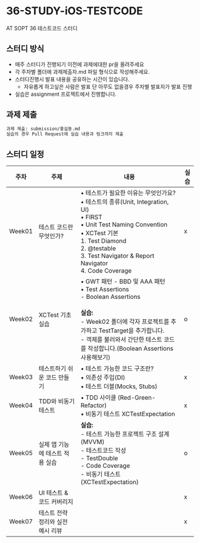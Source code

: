 # 36-STUDY-iOS-TESTCODE
AT SOPT 36 테스트코드 스터디

## 스터디 방식
- 매주 스터디가 진행되기 이전에 과제에대한 pr을 올려주세요
- 각 주차별 폴더에 과제제출자.md 파일 형식으로 작성해주세요.
- 스터디진행시 발표 내용을 공유하는 시간이 있습니다.
    - 자유롭게 하고싶은 사람은 발표 단 아무도 없을경우 주차별 발표자가 발표 진행
- 실습은 assignment 프로젝트에서 진행합니다.

## 과제 제출
```markdown
과제 제출: submission/홍길동.md
실습의 경우 Pull Request에 실습 내용과 링크까지 제출
```

## 스터디 일정

| 주차    | 주제                  | 내용                                                                                                                                                                         | 실습 |
|--------|----------------------|----------------------------------------------------------------------------------------------------------------------------------------------------------------------------|-----|
| Week01 | 테스트 코드란 무엇인가?   | • 테스트가 필요한 이유는 무엇인가요?<br>• 테스트의 종류(Unit, Integration, UI)<br>• FIRST<br>• Unit Test Naming Convention<br>• XCTest 기본<br>1. Test Diamond<br>2. @testable<br>3. Test Navigator & Report Navigator<br>4. Code Coverage | x  |
| Week02 | XCTest 기초 실습         | • GWT 패턴 - BBD 및 AAA 패턴<br>• Test Assertions<br>- Boolean Assertions<br><br>**실습:**<br>- Week02 폴더에 각자 프로젝트를 추가하고 TestTarget을 추가합니다.<br>- 객체를 불러와서 간단한 테스트 코드를 작성합니다.(Boolean Assertions 사용해보기) | o  |
| Week03 | 테스트하기 쉬운 코드 만들기 | • 테스트 가능한 코드 구조란?<br>• 의존성 주입(DI)<br>• 테스트 더블(Mocks, Stubs)                                                                                      | x  |
| Week04 | TDD와 비동기 테스트       | • TDD 사이클 (Red-Green-Refactor)<br>• 비동기 테스트 XCTestExpectation                                                                                              | x  |
| Week05 | 실제 앱 기능에 테스트 적용 실습 | **실습:**<br>- 테스트 가능한 프로젝트 구조 설계(MVVM)<br>- 테스트코드 작성<br>- TestDouble<br>- Code Coverage<br>- 비동기 테스트(XCTestExpectation)            | o  |
| Week06 | UI 테스트 & 코드 커버리지   |                                                                                                                                                                            | x  |
| Week07 | 테스트 전략 정리와 실전 예시 리뷰 |                                                                                                                                                                            | x  |



